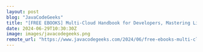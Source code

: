 ```yaml
---
layout: post
blog: "JavaCodeGeeks"
title: "[FREE EBOOKS] Multi-Cloud Handbook for Developers, Mastering Linux Administration – Second Edition & Four More Best Selling Titles"
date: 2024-06-29T10:30:30Z
image: images/javacodegeeks.png
remote_url: "https://www.javacodegeeks.com/2024/06/free-ebooks-multi-cloud-handbook-for-developers-mastering-linux-administration-second-edition-four-more-best-selling-titles.html"
---
```

